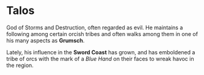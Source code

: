 # Talos

God of Storms and Destruction, often regarded as evil. He maintains a following among certain orcish tribes and often walks among them in one of his many aspects as **Grumsch**.

Lately, his influence in the **Sword Coast** has grown, and has emboldened a tribe of orcs with the mark of a _Blue Hand_ on their faces to wreak havoc in the region.
